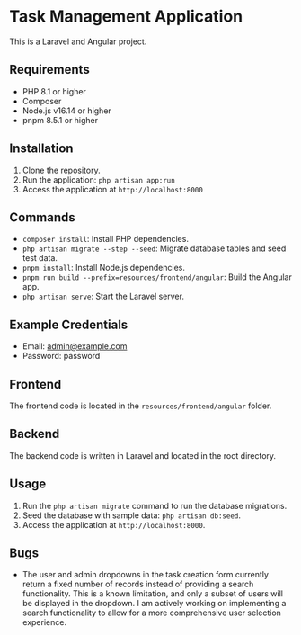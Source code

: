 # Task Management Application

This is a Laravel and Angular project.

## Requirements

- PHP 8.1 or higher
- Composer
- Node.js v16.14 or higher
- pnpm 8.5.1 or higher

## Installation

1. Clone the repository.
2. Run the application: `php artisan app:run`
3. Access the application at `http://localhost:8000`

## Commands

- `composer install`: Install PHP dependencies.
- `php artisan migrate --step --seed`: Migrate database tables and seed test data.
- `pnpm install`: Install Node.js dependencies.
- `pnpm run build --prefix=resources/frontend/angular`: Build the Angular app.
- `php artisan serve`: Start the Laravel server.

## Example Credentials
- Email: admin@example.com
- Password: password

## Frontend

The frontend code is located in the `resources/frontend/angular` folder.

## Backend

The backend code is written in Laravel and located in the root directory.

## Usage

1. Run the `php artisan migrate` command to run the database migrations.
2. Seed the database with sample data: `php artisan db:seed`.
3. Access the application at `http://localhost:8000`.

## Bugs

- The user and admin dropdowns in the task creation form currently return a fixed number of records instead of providing a search functionality. This is a known limitation, and only a subset of users will be displayed in the dropdown. I am actively working on implementing a search functionality to allow for a more comprehensive user selection experience.
